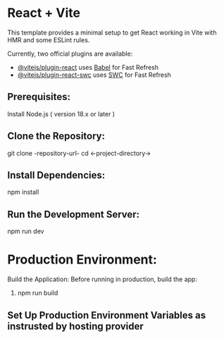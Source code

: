 # React + Vite

This template provides a minimal setup to get React working in Vite with HMR and some ESLint rules.

Currently, two official plugins are available:

- [@vitejs/plugin-react](https://github.com/vitejs/vite-plugin-react/blob/main/packages/plugin-react/README.md) uses [Babel](https://babeljs.io/) for Fast Refresh
- [@vitejs/plugin-react-swc](https://github.com/vitejs/vite-plugin-react-swc) uses [SWC](https://swc.rs/) for Fast Refresh


## Prerequisites:
Install Node.js ( version 18.x or later )

## Clone the Repository:
git clone -repository-url-
cd <-project-directory->

## Install Dependencies:
npm install

## Run the Development Server:
npm run dev

# Production Environment:
Build the Application: Before running in production, build the app:
1. npm run build

## Set Up Production Environment Variables as instrusted by hosting provider